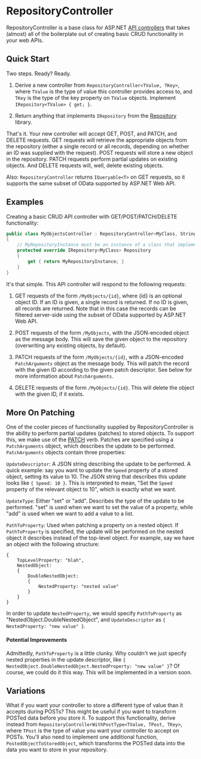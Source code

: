 RepositoryController
=====================

RepositoryController is a base class for ASP.NET [API controllers](http://www.asp.net/web-api) that takes (almost) all of the boilerplate out of creating basic CRUD functionality in your web APIs.

Quick Start
------------

Two steps. Ready? Ready.

1. Derive a new controller from ```RepositoryController<TValue, TKey>```, where ```TValue``` is the type of value this controller provides access to, 
and ```TKey``` is the type of the key property on ```TValue``` objects. Implement ```IRepository<TValue> { get; }```. 

2. Return anything that implements ```IRepository``` from the [Repository](https://github.com/matthewschrager/Repository) library.

That's it. Your new controller will accept GET, POST, and PATCH, and DELETE requests. GET requests will retrieve the appropriate objects from the repository (either a single record or all records, 
depending on whether an ID was supplied with the request). POST requests will store a new object in the repository. PATCH requests perform partial updates on existing objects. And
DELETE requests will, well, delete existing objects.

Also: ```RepositoryController``` returns ```IQueryable<T>``` on GET requests, so it supports the same subset of OData supported by ASP.NET Web API.

Examples
--------

Creating a basic CRUD API controller with GET/POST/PATCH/DELETE functionality:

```C#
public class MyObjectsController : RepositoryController<MyClass, String>
{
	// MyRepositoryInstance must be an instance of a class that implements IRepository, found here: https://github.com/matthewschrager/Repository
    protected override IRepository<MyClass> Repository
    {
        get { return MyRepositoryInstance; }
    }
}
```

It's that simple. This API controller will respond to the following requests:

1. GET requests of the form ```/MyObjects/{id}```, where {id} is an optional object ID. If an ID is given, a single record is returned. If no ID is given, all records are returned. Note that
in this case the records can be filtered server-side using the subset of OData supported by ASP.NET Web API.

2. POST requests of the form ```/MyObjects```, with the JSON-encoded object as the message body. This will save the given object to the repository (overwriting any existing objects, by default).

3. PATCH requests of the form ```/MyObjects/{id}```, with a JSON-encoded ```PatchArguments``` object as the message body. This will patch the record with the given ID according to the given
patch descriptor. See below for more information about ```PatchArguments```.

4. DELETE requests of the form ```/MyObjects/{id}```. This will delete the object with the given ID, if it exists.

More On Patching
-----------------

One of the cooler pieces of functionality supplied by RepositoryController is the ability to perform partial updates (patches) to stored objects. To support this, we make use of the
[PATCH](http://tools.ietf.org/html/rfc5789) verb. Patches are specified using a ```PatchArguments``` object, which describes the update to be performed. ```PatchArguments``` objects
contain three properties:

```UpdateDescriptor```: A JSON string describing the update to be performed. A quick example: say you want to update the ```Speed``` property of a stored object, setting its value to 10.
The JSON string that describes this update looks like ```{ Speed: 10 }```. This is interpreted to mean, "Set the ```Speed``` property of the relevant object to 10", which is exactly what we want.

```UpdateType```: Either "set" or "add". Describes the type of the update to be performed. "set" is used when we want to set the value of a property, while "add" is used when we want to add a value
to a list.

```PathToProperty```: Used when patching a property on a nested object. If ```PathToProperty``` is specified, the update will be performed on the nested object it describes instead of the 
top-level object. For example, say we have an object with the following structure:

```
{
	TopLevelProperty: "blah",
	NestedObject: 
	{
		DoubleNestedObject:
		{
			NestedProperty: "nested value"
		}
	}
}
```

In order to update ```NestedProperty```, we would specify ```PathToProperty``` as "NestedObject.DoubleNestedObject", and ```UpdateDescriptor``` as ```{ NestedProperty: "new value" }```.

#### Potential Improvements ####

Admittedly, ```PathToProperty``` is a little clunky. Why couldn't we just specify nested properties in the update descriptor, like ```{ NestedObject.DoubleNestedObject.NestedProperty: "new value" }```?
Of course, we could do it this way. This will be implemented in a version soon.

Variations
-----------

What if you want your controller to store a different type of value than it accepts during POSTs? This might be useful if you want to transform POSTed data before you store it. To support
this functionality, derive instead from ```RepositoryControllerWithPostType<TValue, TPost, TKey>```, where ```TPost``` is the type of value you want your controller to accept on POSTs.
You'll also need to implement one additional function, ```PostedObjectToStoredObject```, which transforms the POSTed data into the data you want to store in your repository.